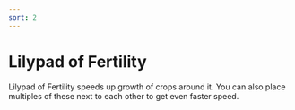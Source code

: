 ```yaml
---
sort: 2
---
```


# Lilypad of Fertility

Lilypad of Fertility speeds up growth of crops around it. You can also place multiples of these next to each other to get even faster speed.
